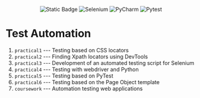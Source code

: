 <p align = "center">
  <img alt="Static Badge" src="https://img.shields.io/badge/DevTools-2024-a?style=plastic&labelColor=black&color=grey">
  <img alt="Selenium" src="https://img.shields.io/badge/Selenium-3.17.2-a?style=plastic&logo=selenium&labelColor=black&color=grey">
  <img alt="PyCharm" src="https://img.shields.io/badge/PyCharm-2023.2.5-blue?style=plastic&logo=pycharm&logoColor=lightgreen&labelColor=black&color=grey">
  <img alt="Pytest" src="https://img.shields.io/badge/PyTest-8.1.1-a?style=plastic&logo=pytest&labelColor=black&color=grey">
</p>

# Test Automation

1. ```practical1``` --- Testing based on CSS locators
2. ```practical2``` --- Finding Xpath locators using DevTools
3. ```practical3``` --- Development of an automated testing script for Selenium
4. ```practical4``` --- Testing with webdriver and Python
5. ```practical5``` --- Testing based on PyTest
6. ```practical6``` --- Testing based on the Page Object template
7. ```coursework``` --- Automation testing web applications
